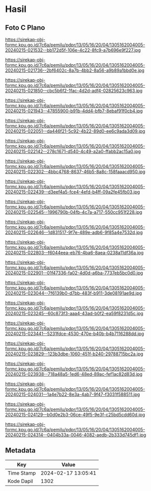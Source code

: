 # Hasil

## Foto C Plano

https://sirekap-obj-formc.kpu.go.id/7c6a/pemilu/pdpr/13/05/16/20/04/1305162004005-20240215-021532--bb172d5f-106e-4c22-8fc9-a7b696e9f227.jpg

https://sirekap-obj-formc.kpu.go.id/7c6a/pemilu/pdpr/13/05/16/20/04/1305162004005-20240215-021736--2bf6402c-8a7b-4bb2-8a56-a9b89a1bbd0e.jpg

https://sirekap-obj-formc.kpu.go.id/7c6a/pemilu/pdpr/13/05/16/20/04/1305162004005-20240215-021850--cbc5b6f2-1fac-4d2d-adf4-02825623c963.jpg

https://sirekap-obj-formc.kpu.go.id/7c6a/pemilu/pdpr/13/05/16/20/04/1305162004005-20240215-021943--47855900-b91b-4dd4-bfb7-8ebaf91f0cb4.jpg

https://sirekap-obj-formc.kpu.go.id/7c6a/pemilu/pdpr/13/05/16/20/04/1305162004005-20240215-022051--da446f21-5c92-4b22-89d0-ee6c9ada3d09.jpg

https://sirekap-obj-formc.kpu.go.id/7c6a/pemilu/pdpr/13/05/16/20/04/1305162004005-20240215-022142--278c1671-d540-4c49-a2a0-ffabb2ac15a0.jpg

https://sirekap-obj-formc.kpu.go.id/7c6a/pemilu/pdpr/13/05/16/20/04/1305162004005-20240215-022302--4bbc4768-8637-46b5-8a8c-158faaacd950.jpg

https://sirekap-obj-formc.kpu.go.id/7c6a/pemilu/pdpr/13/05/16/20/04/1305162004005-20240215-022439--d3eef4a5-fce4-4efd-b4ff-09a2fe45fb03.jpg

https://sirekap-obj-formc.kpu.go.id/7c6a/pemilu/pdpr/13/05/16/20/04/1305162004005-20240215-022545--1996790b-04fb-4c7a-a717-550cc951f228.jpg

https://sirekap-obj-formc.kpu.go.id/7c6a/pemilu/pdpr/13/05/16/20/04/1305162004005-20240215-022646--1d831517-9f7e-489e-adb6-9f85a4e7532d.jpg

https://sirekap-obj-formc.kpu.go.id/7c6a/pemilu/pdpr/13/05/16/20/04/1305162004005-20240215-022803--f6044eea-eb76-4ba6-8aea-0238a11df36a.jpg

https://sirekap-obj-formc.kpu.go.id/7c6a/pemilu/pdpr/13/05/16/20/04/1305162004005-20240215-022901--01f47336-fa02-4d0d-a6ba-7737eb5bc0d0.jpg

https://sirekap-obj-formc.kpu.go.id/7c6a/pemilu/pdpr/13/05/16/20/04/1305162004005-20240215-023044--7f6139b0-d7bb-483f-b911-3de08191ae9d.jpg

https://sirekap-obj-formc.kpu.go.id/7c6a/pemilu/pdpr/13/05/16/20/04/1305162004005-20240215-023245--60c873f3-aaa4-43ad-b0f2-ea59f8231d5c.jpg

https://sirekap-obj-formc.kpu.go.id/7c6a/pemilu/pdpr/13/05/16/20/04/1305162004005-20240215-023441--5231fdce-4530-470e-b40b-b4b7116288dd.jpg

https://sirekap-obj-formc.kpu.go.id/7c6a/pemilu/pdpr/13/05/16/20/04/1305162004005-20240215-023829--123b3dbe-1060-451f-b240-29788715bc2a.jpg

https://sirekap-obj-formc.kpu.go.id/7c6a/pemilu/pdpr/13/05/16/20/04/1305162004005-20240215-023938--718a48a5-1ed6-48ed-89ac-fef1ac82d83d.jpg

https://sirekap-obj-formc.kpu.go.id/7c6a/pemilu/pdpr/13/05/16/20/04/1305162004005-20240215-024031--1a4e7b22-8e3a-4ab7-9f47-f3031f588511.jpg

https://sirekap-obj-formc.kpu.go.id/7c6a/pemilu/pdpr/13/05/16/20/04/1305162004005-20240215-024129--b0d0e2b3-06ce-49f5-9e3f-c25bd5cdd60d.jpg

https://sirekap-obj-formc.kpu.go.id/7c6a/pemilu/pdpr/13/05/16/20/04/1305162004005-20240215-024314--0404b33a-0046-4082-aedb-2b333d745df1.jpg


## Metadata

| Key        | Value               |
| ---------- | ------------------- |
| Time Stamp | 2024-02-17 13:05:41 |
| Kode Dapil | 1302                |



